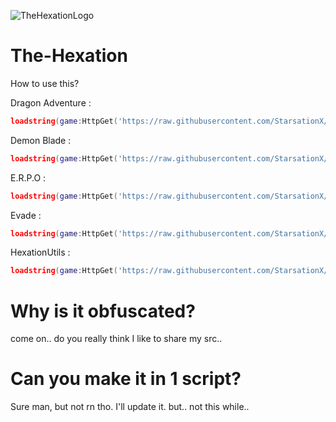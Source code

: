 ![TheHexationLogo](https://github.com/user-attachments/assets/3e32380b-acb9-462a-8144-ad66c9cfb4ef)

# The-Hexation
How to use this?

Dragon Adventure :
```lua
loadstring(game:HttpGet('https://raw.githubusercontent.com/StarsationX/The-Hexation/main/da.lua'))()
```

Demon Blade :
```lua
loadstring(game:HttpGet('https://raw.githubusercontent.com/StarsationX/The-Hexation/main/Demon-Blade.lua'))()
```

E.R.P.O :
```lua
loadstring(game:HttpGet('https://raw.githubusercontent.com/StarsationX/The-Hexation/refs/heads/main/E.R.P.O.lua'))()
```
Evade :
```lua
loadstring(game:HttpGet('https://raw.githubusercontent.com/StarsationX/The-Hexation/refs/heads/main/EvadeUtils.lua'))()
```

HexationUtils :
```lua
loadstring(game:HttpGet('https://raw.githubusercontent.com/StarsationX/The-Hexation/refs/heads/main/HexationUtils.lua'))()
```

# Why is it obfuscated?
come on.. do you really think I like to share my src..

# Can you make it in 1 script?
Sure man, but not rn tho. I'll update it. but.. not this while..
